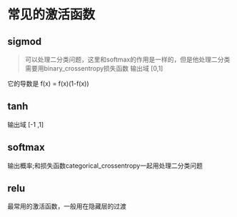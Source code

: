 # 常见的激活函数

## sigmod

> 可以处理二分类问题，这里和softmax的作用是一样的，但是他处理二分类需要用binary_crossentropy损失函数
输出域 [0,1] 

它的导数是 f(x) = f(x)(1-f(x))
## tanh
输出域 [-1 ,1]

## softmax

输出概率;和损失函数categorical_crossentropy一起用处理二分类问题


## relu

最常用的激活函数，一般用在隐藏层的过渡

